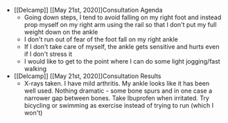 - [[Delcamp]] [[May 21st, 2020]]Consultation Agenda
    - Going down steps, I tend to avoid falling on my right foot and instead prop myself on my right arm using the rail so that I don't put my full weight down on the ankle
    - I don't run out of fear of the foot fall on my right ankle
    - If I don't take care of myself, the ankle gets sensitive and hurts even if I don't stress it
    - I would like to get to the point where I can do some light jogging/fast walking
- [[Delcamp]] [[May 21st, 2020]]Consultation Results
    - X-rays taken.  I have mild arthritis.  My ankle looks like it has been well used.  Nothing dramatic - some bone spurs and in one case a narrower gap between bones.  Take Ibuprofen when irritated.  Try bicycling or swimming as exercise instead of trying to run (which I won't)
